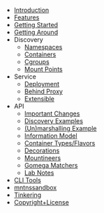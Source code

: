 <!-- markdownlint-disable-next-line MD041 -->
* [Introduction](/) <!-- homepage pitfall, https://github.com/docsifyjs/docsify/issues/1131 -->
* [Features](features)
* [Getting Started](getting-started)
* [Getting Around](getting-around)
* Discovery
  * [Namespaces](discovery)
  * [Containers](containers)
  * [Cgroups](cgroup)
  * [Mount Points](mountpoint)
* Service
  * [Deployment](service-deployment)
  * [Behind Proxy](service-behind-proxy)
  * [Extensible](service-extensible)
* API
  * [Important Changes](changelog)
  * [Discovery Examples](discovery-examples)
  * [(Un)marshalling Example](marshalling-example)
  * [Information Model](model)
  * [Container Types/Flavors](typesflavors)
  * [Decorations](deco)
  * [Mountineers](mountineers)
  * [Gomega Matchers](matchers)
  * [Lab Notes](lab-notes)
* [CLI Tools](cli)
* [mntnssandbox](mntnssandbox)
* [Tinkering](tinkering)
* [Copyright+License](copylicense)
